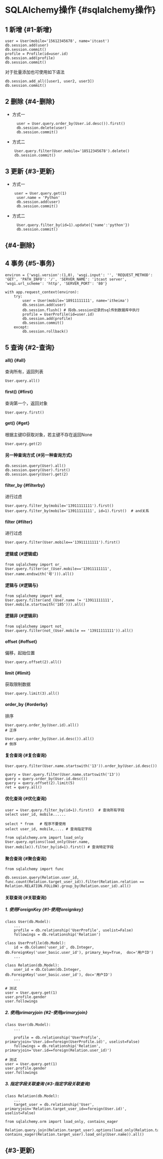 # SQLAlchemy操作 {#sqlalchemy操作}

## 1 新增 {#1-新增}

```
user = User(mobile='15612345678', name='itcast')
db.session.add(user)
db.session.commit()
profile = Profile(id=user.id)
db.session.add(profile)
db.session.commit()
```

对于批量添加也可使用如下语法

```
db.session.add_all([user1, user2, user3])
db.session.commit()
```

## 2 删除 {#4-删除}

* 方式一

  ```
    user = User.query.order_by(User.id.desc()).first()
    db.session.delete(user)
    db.session.commit()
  ```

* 方式二

  ```
   User.query.filter(User.mobile='18512345678').delete()
   db.session.commit()
  ```

## 3 更新 {#3-更新}

* 方式一

  ```
   user = User.query.get(1)
    user.name = 'Python'
    db.session.add(user)
    db.session.commit()
  ```

* 方式二

  ```
    User.query.filter_by(id=1).update({'name':'python'})
    db.session.commit()
  ```

##  {#4-删除}

## 4 事务 {#5-事务}

```
environ = {'wsgi.version':(1,0), 'wsgi.input': '', 'REQUEST_METHOD': 'GET', 'PATH_INFO': '/', 'SERVER_NAME': 'itcast server', 'wsgi.url_scheme': 'http', 'SERVER_PORT': '80'}

with app.request_context(environ):
    try:
        user = User(mobile='18911111111', name='itheima')
        db.session.add(user)
        db.session.flush() # 将db.session记录的sql传到数据库中执行
        profile = UserProfile(id=user.id)
        db.session.add(profile)
        db.session.commit()
    except:
        db.session.rollback()
```

## 5 查询 {#2-查询}

#### all\(\) {#all}

查询所有，返回列表

```
User.query.all()
```

#### first\(\) {#first}

查询第一个，返回对象

```
User.query.first()
```

#### get\(\) {#get}

根据主键ID获取对象，若主键不存在返回None

```
User.query.get(2)
```

#### 另一种查询方式 {#另一种查询方式}

```
db.session.query(User).all()
db.session.query(User).first()
db.session.query(User).get(2)
```

#### filter\_by {#filterby}

进行过虑

```
User.query.filter_by(mobile='13911111111').first()
User.query.filter_by(mobile='13911111111', id=1).first()  # and关系
```

#### filter {#filter}

进行过虑

```
User.query.filter(User.mobile=='13911111111').first()
```

#### 逻辑或 {#逻辑或}

```
from sqlalchemy import or_
User.query.filter(or_(User.mobile=='13911111111', User.name.endswith('号'))).all()
```

#### 逻辑与 {#逻辑与}

```
from sqlalchemy import and_
User.query.filter(and_(User.name != '13911111111', User.mobile.startswith('185'))).all()
```

#### 逻辑非 {#逻辑非}

```
from sqlalchemy import not_
User.query.filter(not_(User.mobile == '13911111111')).all()
```

#### offset {#offset}

偏移，起始位置

```
User.query.offset(2).all()
```

#### limit {#limit}

获取限制数据

```
User.query.limit(3).all()
```

#### order\_by {#orderby}

排序

```
User.query.order_by(User.id).all()  
# 正序

User.query.order_by(User.id.desc()).all()  
# 倒序
```

#### 复合查询 {#复合查询}

```
User.query.filter(User.name.startswith('13')).order_by(User.id.desc()).offset(2).limit(5).all()
```

```
query = User.query.filter(User.name.startswith('13'))
query = query.order_by(User.id.desc())
query = query.offset(2).limit(5)
ret = query.all()
```

#### 优化查询 {#优化查询}

```
user = User.query.filter_by(id=1).first()  # 查询所有字段
select user_id, mobile......

select * from   # 程序不要使用
select user_id, mobile,.... # 查询指定字段

from sqlalchemy.orm import load_only
User.query.options(load_only(User.name, User.mobile)).filter_by(id=1).first() # 查询特定字段
```

#### 聚合查询 {#聚合查询}

```
from sqlalchemy import func

db.session.query(Relation.user_id, func.count(Relation.target_user_id)).filter(Relation.relation == Relation.RELATION.FOLLOW).group_by(Relation.user_id).all()
```

#### 关联查询 {#关联查询}

##### 1. 使用ForeignKey {#1-使用foreignkey}

```
class User(db.Model):
    ...
    profile = db.relationship('UserProfile', uselist=False)
    followings = db.relationship('Relation')

class UserProfile(db.Model):
    id = db.Column('user_id', db.Integer, db.ForeignKey('user_basic.user_id'), primary_key=True,  doc='用户ID')
    ...

class Relation(db.Model):
    user_id = db.Column(db.Integer, db.ForeignKey('user_basic.user_id'), doc='用户ID')
    ...

# 测试   
user = User.query.get(1)
user.profile.gender
user.followings
```

##### 2. 使用primaryjoin {#2-使用primaryjoin}

```
class User(db.Model):
    ...

    profile = db.relationship('UserProfile', primaryjoin='User.id==foreign(UserProfile.id)', uselist=False)
    followings = db.relationship('Relation', primaryjoin='User.id==foreign(Relation.user_id)')

# 测试
user = User.query.get(1)
user.profile.gender
user.followings
```

##### 3. 指定字段关联查询 {#3-指定字段关联查询}

```
class Relation(db.Model):
    ...
    target_user = db.relationship('User', primaryjoin='Relation.target_user_id==foreign(User.id)', uselist=False)

from sqlalchemy.orm import load_only, contains_eager

Relation.query.join(Relation.target_user).options(load_only(Relation.target_user_id), contains_eager(Relation.target_user).load_only(User.name)).all()
```

##  {#3-更新}



